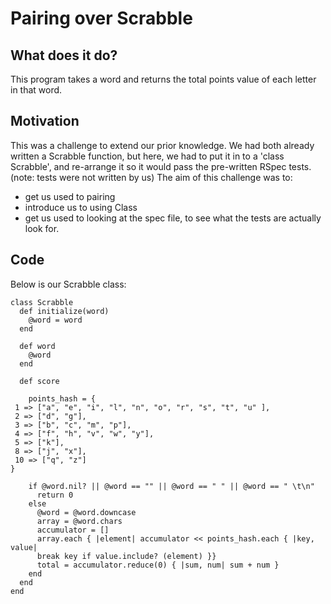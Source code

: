 # Pairing over Scrabble

## What does it do?
This program takes a word and returns the total points value of each letter in that word.


## Motivation
This was a challenge to extend our prior knowledge. We had both already written a Scrabble function, but here, we had to put it in to a 'class Scrabble', and re-arrange it so it would pass the pre-written RSpec tests.(note: tests were not written by us)
The aim of this challenge was to:
- get us used to pairing
- introduce us to using Class
- get us used to looking at the spec file, to see what the tests are actually look for.


## Code
Below is our Scrabble class:
```
class Scrabble
  def initialize(word)
    @word = word
  end

  def word
    @word
  end

  def score

    points_hash = {
 1 => ["a", "e", "i", "l", "n", "o", "r", "s", "t", "u" ],
 2 => ["d", "g"],
 3 => ["b", "c", "m", "p"],
 4 => ["f", "h", "v", "w", "y"],
 5 => ["k"],
 8 => ["j", "x"],
 10 => ["q", "z"]
}

    if @word.nil? || @word == "" || @word == " " || @word == " \t\n"
      return 0
    else
      @word = @word.downcase
      array = @word.chars
      accumulator = []
      array.each { |element| accumulator << points_hash.each { |key, value|
      break key if value.include? (element) }}
      total = accumulator.reduce(0) { |sum, num| sum + num }
    end
  end
end

```

